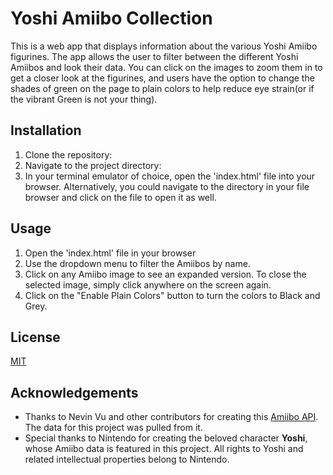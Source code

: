 # Yoshi Amiibo Collection

This is a web app that displays information about the various Yoshi Amiibo figurines. The app allows the user to filter between the different Yoshi Amiibos and look their data. You can click on the images to zoom them in to get a closer look at the figurines, and users have the option to change the shades of green on the page to plain colors to help reduce eye strain(or if the vibrant Green is not your thing). 

## Installation

1. Clone the repository:
2. Navigate to the project directory:
3. In your terminal emulator of choice, open the 'index.html' file into your browser. Alternatively, you could navigate to the directory in your file browser and click on the file to open it as well.

## Usage

1. Open the 'index.html' file in your browser
2. Use the dropdown menu to filter the Amiibos by name.
3. Click on any Amiibo image to see an expanded version. To close the selected image, simply click anywhere on the screen again.
4. Click on the "Enable Plain Colors" button to turn the colors to Black and Grey.

## License

[MIT](https://choosealicense.com/licenses/mit/)

## Acknowledgements
- Thanks to Nevin Vu and other contributors for creating this [Amiibo API](https://www.amiiboapi.com/). The data for this project was pulled from it.
- Special thanks to Nintendo for creating the beloved character **Yoshi**, whose Amiibo data is featured in this project. All rights to Yoshi and related intellectual properties belong to Nintendo.